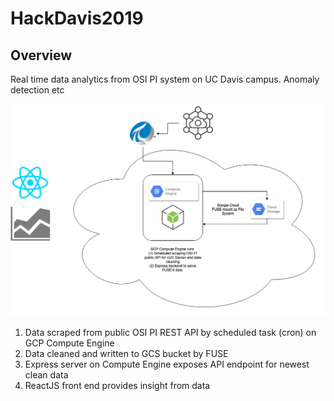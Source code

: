 # HackDavis2019

## Overview

Real time data analytics from OSI PI system on UC Davis campus. Anomaly detection etc

![alt text](davis-osi.png)

1. Data scraped from public OSI PI REST API by scheduled task (cron) on GCP Compute Engine
2. Data cleaned and written to GCS bucket by FUSE
3. Express server on Compute Engine exposes API endpoint for newest clean data
4. ReactJS front end provides insight from data 

